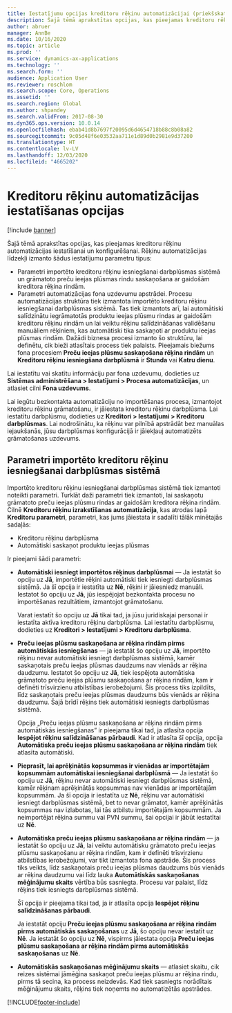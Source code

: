 ```yaml
---
title: Iestatījumu opcijas kreditoru rēķinu automatizācijai (priekšskatījums)
description: Šajā tēmā aprakstītas opcijas, kas pieejamas kreditoru rēķinu automatizācijas iestatīšanai un konfigurēšanai.
author: abruer
manager: AnnBe
ms.date: 10/16/2020
ms.topic: article
ms.prod: ''
ms.service: dynamics-ax-applications
ms.technology: ''
ms.search.form: ''
audience: Application User
ms.reviewer: roschlom
ms.search.scope: Core, Operations
ms.assetid: ''
ms.search.region: Global
ms.author: shpandey
ms.search.validFrom: 2017-08-30
ms.dyn365.ops.version: 10.0.14
ms.openlocfilehash: ebab41d8b7697f20095d6d4654718b88c8b08a82
ms.sourcegitcommit: 9c05d48f6e03532aa711e1d89d0b2981e9d37200
ms.translationtype: HT
ms.contentlocale: lv-LV
ms.lasthandoff: 12/03/2020
ms.locfileid: "4665202"
---
```

# <a name="setup-options-for-vendor-invoice-automation"></a>Kreditoru rēķinu automatizācijas iestatīšanas opcijas

[!include [banner](../includes/banner.md)]

Šajā tēmā aprakstītas opcijas, kas pieejamas kreditoru rēķinu automatizācijas iestatīšanai un konfigurēšanai. Rēķinu automatizācijas līdzekļi izmanto šādus iestatījumu parametru tipus:

- Parametri importēto kreditoru rēķinu iesniegšanai darbplūsmas sistēmā un grāmatoto preču ieejas plūsmas rindu saskaņošana ar gaidošām kreditora rēķina rindām.
- Parametri automatizācijas fona uzdevumu apstrādei. Procesu automatizācijas struktūra tiek izmantota importēto kreditoru rēķinu iesniegšanai darbplūsmas sistēmā. Tas tiek izmantots arī, lai automātiski salīdzinātu iegrāmatotās produktu ieejas plūsmu rindas ar gaidošām kreditoru rēķinu rindām un lai veiktu rēķinu salīdzināšanas validēšanu manuāliem rēķiniem, kas automātiski tika saskaņoti ar produktu ieejas plūsmas rindām. Dažādi biznesa procesi izmanto šo struktūru, lai definētu, cik bieži atlasītais process tiek palaists. Pieejamais biežums fona procesiem **Preču ieejas plūsmu saskaņošana rēķina rindām** un **Kreditoru rēķinu iesniegšana darbplūsmā** ir **Stunda** vai **Katru dienu**.

Lai iestatītu vai skatītu informāciju par fona uzdevumu, dodieties uz **Sistēmas administrēšana \> Iestatījumi \> Procesa automatizācijas**, un atlasiet cilni **Fona uzdevums**.

Lai iegūtu bezkontakta automatizāciju no importēšanas procesa, izmantojot kreditoru rēķinu grāmatošanu, ir jāiestata kreditoru rēķinu darbplūsma. Lai iestatītu darbplūsmu, dodieties uz **Kreditori > Iestatījumi > Kreditoru darbplūsmas**. Lai nodrošinātu, ka rēķinu var pilnībā apstrādāt bez manuālas iejaukšanās, jūsu darbplūsmas konfigurācijā ir jāiekļauj automatizēts grāmatošanas uzdevums.

## <a name="parameters-for-submitting-imported-vendor-invoices-to-the-workflow-system"></a>Parametri importēto kreditoru rēķinu iesniegšanai darbplūsmas sistēmā

Importēto kreditoru rēķinu iesniegšanai darbplūsmas sistēmā tiek izmantoti noteikti parametri. Turklāt daži parametri tiek izmantoti, lai saskaņotu grāmatoto preču ieejas plūsmu rindas ar gaidošām kreditora rēķina rindām. Cilnē **Kreditoru rēķinu izrakstīšanas automatizācija**, kas atrodas lapā **Kreditoru parametri**, parametri, kas jums jāiestata ir sadalīti tālāk minētajās sadaļās:

- Kreditoru rēķinu darbplūsma
- Automātiski saskaņot produktu ieejas plūsmas

Ir pieejami šādi parametri:

- **Automātiski iesniegt importētos rēķinus darbplūsmai** — Ja iestatāt šo opciju uz **Jā**, importētie rēķini automātiski tiek iesniegti darbplūsmas sistēmā. Ja šī opcija ir iestatīta uz **Nē**, rēķini ir jāiesniedz manuāli. Iestatot šo opciju uz **Jā**, jūs iespējojat bezkontakta procesu no importēšanas rezultātiem, izmantojot grāmatošanu.

    Varat iestatīt šo opciju uz **Jā** tikai tad, ja jūsu juridiskajai personai ir iestatīta aktīva kreditoru rēķinu darbplūsma. Lai iestatītu darbplūsmu, dodieties uz **Kreditori \> Iestatījumi \> Kreditoru darbplūsma**.

- **Preču ieejas plūsmu saskaņošana ar rēķina rindām pirms automātiskās iesniegšanas** — ja iestatāt šo opciju uz **Jā**, importēto rēķinu nevar automātiski iesniegt darbplūsmas sistēmā, kamēr saskaņotais preču ieejas plūsmas daudzums nav vienāds ar rēķina daudzumu. Iestatot šo opciju uz **Jā**, tiek iespējota automātiska grāmatoto preču ieejas plūsmu saskaņošana ar rēķina rindām, kam ir definēti trīsvirzienu atbilstības ierobežojumi. Šis process tiks izpildīts, līdz saskaņotais preču ieejas plūsmas daudzums būs vienāds ar rēķina daudzumu. Šajā brīdī rēķins tiek automātiski iesniegts darbplūsmas sistēmā.

    Opcija „Preču ieejas plūsmu saskaņošana ar rēķina rindām pirms automātiskās iesniegšanas” ir pieejama tikai tad, ja atlasīta opcija **Iespējot rēķinu salīdzināšanas pārbaudi**. Kad ir atlasīta šī opcija, opcija **Automātiska preču ieejas plūsmu saskaņošana ar rēķina rindām** tiek atlasīta automātiski.

- **Pieprasīt, lai aprēķinātās kopsummas ir vienādas ar importētajām kopsummām automātiskai iesniegšanai darbplūsmā** — Ja iestatāt šo opciju uz **Jā**, rēķinu nevar automātiski iesniegt darbplūsmas sistēmā, kamēr rēķinam aprēķinātās kopsummas nav vienādas ar importētajām kopsummām. Ja šī opcija ir iestatīta uz **Nē**, rēķinu var automātiski iesniegt darbplūsmas sistēmā, bet to nevar grāmatot, kamēr aprēķinātās kopsummas nav izlabotas, lai tās atbilstu importētajām kopsummām. Ja neimportējat rēķina summu vai PVN summu, šai opcijai ir jābūt iestatītai uz **Nē**.
- **Automātiska preču ieejas plūsmu saskaņošana ar rēķina rindām** — ja iestatāt šo opciju uz **Jā**, lai veiktu automātisku grāmatoto preču ieejas plūsmu saskaņošanu ar rēķina rindām, kam ir definēti trīsvirzienu atbilstības ierobežojumi, var tikt izmantota fona apstrāde. Šis process tiks veikts, līdz saskaņotais preču ieejas plūsmas daudzums būs vienāds ar rēķina daudzumu vai līdz lauka **Automātiskās saskaņošanas mēģinājumu skaits** vērtība būs sasniegta. Procesu var palaist, līdz rēķins tiek iesniegts darbplūsmas sistēmā.

    Šī opcija ir pieejama tikai tad, ja ir atlasīta opcija **Iespējot rēķinu salīdzināšanas pārbaudi**.

    Ja iestatāt opciju **Preču ieejas plūsmu saskaņošana ar rēķina rindām pirms automātiskās saskaņošanas** uz **Jā**, šo opciju nevar iestatīt uz **Nē**. Ja iestatāt šo opciju uz **Nē**, vispirms jāiestata opcija **Preču ieejas plūsmu saskaņošana ar rēķina rindām pirms automātiskās saskaņošanas** uz **Nē**.

- **Automātiskās saskaņošanas mēģinājumu skaits** — atlasiet skaitu, cik reizes sistēmai jāmēģina saskaņot preču ieejas plūsmu ar rēķina rindu, pirms tā secina, ka process neizdevās. Kad tiek sasniegts norādītais mēģinājumu skaits, rēķins tiek noņemts no automatizētās apstrādes.



[!INCLUDE[footer-include](../../includes/footer-banner.md)]
